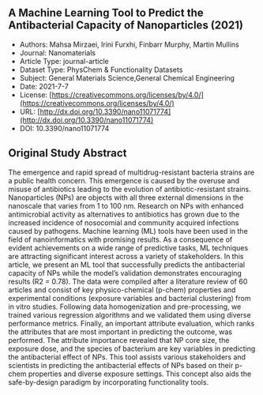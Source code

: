 <script type='text/javascript' src='https://d1bxh8uas1mnw7.cloudfront.net/assets/embed.js'></script>

<div style="float: right; width: 200px" class='altmetric-embed' data-badge-type='donut' data-condensed='true' data-badge-details='right' data-doi="10.3390/nano11071774"></div>

## A Machine Learning Tool to Predict the Antibacterial Capacity of Nanoparticles (2021)
<script type="application/ld+json">
	{	
		"@context": {
			"bs": "https://bioschemas.org/",
			"schema": "https://schema.org/",
			"citation": "schema:citation",
			"name": "schema:name",
			"url": "schema:url",
			"variableMeasured": "schema:variableMeasured"
		},
		"variableMeasured": [
			{
				"@type": "schema:PropertyValue",
				"name": "MI-R1.3-ABSTRACT-BASIC-CHEMICAL_COMPOSITION"
			},
			{
				"@type": "schema:PropertyValue",
				"name": "MI-R1.3-ABSTRACT-BASIC-SURFACE_CHEMISTRY"
			},
			{
				"@type": "schema:PropertyValue",
				"name": "MI-R1.3-ABSTRACT-PHYSCHEM-SIZE"
			},
			{
				"@type": "schema:PropertyValue",
				"name": "MI-R1.3-ABSTRACT-PHYSCHEM-SHAPE"
			},
			{
				"@type": "schema:PropertyValue",
				"name": "MI-R1.3-ABSTRACT-TOX-ORGANISM_OR_SPECIES"
			},
			{
				"@type": "schema:PropertyValue",
				"name": "MI-R1.3-ABSTRACT-TOX-EXPOSURE_TIME"
			}
		],
		"@type": "schema:Dataset",
		"name": "A Machine Learning Tool to Predict the Antibacterial Capacity of Nanoparticles",
		"url": "http://dx.doi.org/10.3390/nano11071774",
		"citation": "https://doi.org/10.3390/nano11071774",
		"@id": "10.3390/nano11071774",
		"http://purl.org/dc/terms/conformsTo": { "@type": "schema:CreativeWork", "@id": "https://bioschemas.org/profiles/Dataset/0.4-DRAFT" },
		"schema:license": "https://creativecommons.org/licenses/by/4.0/",
		"schema:creator": [
		  {
			"@type": "schema:Organization",
			"name": "RiskGONE"
		  }
		],
		"schema:datePublished": "2021-7-7"
	}
</script>

* Authors: Mahsa Mirzaei, Irini Furxhi, Finbarr Murphy, Martin Mullins
* Journal: Nanomaterials
* Article Type: journal-article
* Dataset Type: PhysChem & Functionality Datasets
* Subject: General Materials Science,General Chemical Engineering
* Date: 2021-7-7
* License: [https://creativecommons.org/licenses/by/4.0/](https://creativecommons.org/licenses/by/4.0/)
* URL: [http://dx.doi.org/10.3390/nano11071774](http://dx.doi.org/10.3390/nano11071774)
* DOI: 10.3390/nano11071774


## Original Study Abstract

The emergence and rapid spread of multidrug-resistant bacteria strains are a public health concern. This emergence is caused by the overuse and misuse of antibiotics leading to the evolution of antibiotic-resistant strains. Nanoparticles (NPs) are objects with all three external dimensions in the nanoscale that varies from 1 to 100 nm. Research on NPs with enhanced antimicrobial activity as alternatives to antibiotics has grown due to the increased incidence of nosocomial and community acquired infections caused by pathogens. Machine learning (ML) tools have been used in the field of nanoinformatics with promising results. As a consequence of evident achievements on a wide range of predictive tasks, ML techniques are attracting significant interest across a variety of stakeholders. In this article, we present an ML tool that successfully predicts the antibacterial capacity of NPs while the model’s validation demonstrates encouraging results (R2 = 0.78). The data were compiled after a literature review of 60 articles and consist of key physico-chemical (p-chem) properties and experimental conditions (exposure variables and bacterial clustering) from in vitro studies. Following data homogenization and pre-processing, we trained various regression algorithms and we validated them using diverse performance metrics. Finally, an important attribute evaluation, which ranks the attributes that are most important in predicting the outcome, was performed. The attribute importance revealed that NP core size, the exposure dose, and the species of bacterium are key variables in predicting the antibacterial effect of NPs. This tool assists various stakeholders and scientists in predicting the antibacterial effects of NPs based on their p-chem properties and diverse exposure settings. This concept also aids the safe-by-design paradigm by incorporating functionality tools.
